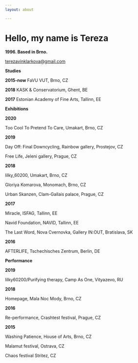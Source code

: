 ```yaml
---
layout: about

---
```

# Hello, my name is Tereza

**1996. Based in Brno.**

terezavinklarkova@gmail.com

**Studies**

**2015-now**   FaVU VUT, Brno, CZ

**2018**           KASK & Conservatorium, Ghent, BE

**2017**           Estonian Academy of Fine Arts, Tallinn, EE

**Exhibitions**

**2020**            

Too Cool To Pretend To Care, Umakart, Brno, CZ

**2019**            

Day Off: Final Downcycling, Rainbow gallery, Prostejov, CZ

Free Life, Jeleni gallery, Prague, CZ

**2018**             

lilky_60200, Umakart, Brno, CZ

Gloriya Komarova, Monomach, Brno, CZ

Urban Skanzen, Clam-Gallais palace, Prague, CZ

**2017**              

Miracle, ISFAG, Tallinn, EE

Navid Foundation, NAVID, Tallinn, EE

The Last Word, Nova Cvernovka, Gallery IN:OUT, Bratislava, SK

**2016**               

AFTERLIFE, Tschechisches Zentrum, Berlin, DE

**Performance**

**2019**               

lilky60200/Purifying therapy, Camp As One, Vityazevo, RU

**2018**               

Homepage, Mala Noc Mody, Brno, CZ

**2016**               

Re-performance, Crashtest festival, Prague, CZ

**2015**               

Washing Patience, House of Arts, Brno, CZ

Malamut festival, Ostrava, CZ

Chaos festival Stritez, CZ              